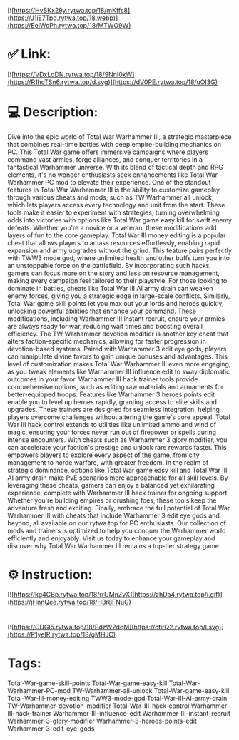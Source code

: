 [![https://HvSKx29y.rytwa.top/18/mKffs8](https://J1iE7Tpd.rytwa.top/18.webp)](https://EelWoPh.rytwa.top/18/MTWO9W)
# ✅ Link:
[![https://VDxLdDN.rytwa.top/18/9NnI0kW](https://R1hcTSn6.rytwa.top/d.svg)](https://dV0PE.rytwa.top/18/uOI3G)
# 💻 Description:
Dive into the epic world of Total War Warhammer III, a strategic masterpiece that combines real-time battles with deep empire-building mechanics on PC. This Total War game offers immersive campaigns where players command vast armies, forge alliances, and conquer territories in a fantastical Warhammer universe. With its blend of tactical depth and RPG elements, it's no wonder enthusiasts seek enhancements like Total War Warhammer PC mod to elevate their experience.
One of the standout features in Total War Warhammer III is the ability to customize gameplay through various cheats and mods, such as TW Warhammer all unlock, which lets players access every technology and unit from the start. These tools make it easier to experiment with strategies, turning overwhelming odds into victories with options like Total War game easy kill for swift enemy defeats. Whether you're a novice or a veteran, these modifications add layers of fun to the core gameplay.
Total War III money editing is a popular cheat that allows players to amass resources effortlessly, enabling rapid expansion and army upgrades without the grind. This feature pairs perfectly with TWW3 mode god, where unlimited health and other buffs turn you into an unstoppable force on the battlefield. By incorporating such hacks, gamers can focus more on the story and less on resource management, making every campaign feel tailored to their playstyle.
For those looking to dominate in battles, cheats like Total War III AI army drain can weaken enemy forces, giving you a strategic edge in large-scale conflicts. Similarly, Total War game skill points let you max out your lords and heroes quickly, unlocking powerful abilities that enhance your command. These modifications, including Warhammer III instant recruit, ensure your armies are always ready for war, reducing wait times and boosting overall efficiency.
The TW Warhammer devotion modifier is another key cheat that alters faction-specific mechanics, allowing for faster progression in devotion-based systems. Paired with Warhammer 3 edit eye gods, players can manipulate divine favors to gain unique bonuses and advantages. This level of customization makes Total War Warhammer III even more engaging, as you tweak elements like Warhammer III influence edit to sway diplomatic outcomes in your favor.
Warhammer III hack trainer tools provide comprehensive options, such as editing raw materials and armaments for better-equipped troops. Features like Warhammer 3 heroes points edit enable you to level up heroes rapidly, granting access to elite skills and upgrades. These trainers are designed for seamless integration, helping players overcome challenges without altering the game's core appeal.
Total War III hack control extends to utilities like unlimited ammo and wind of magic, ensuring your forces never run out of firepower or spells during intense encounters. With cheats such as Warhammer 3 glory modifier, you can accelerate your faction's prestige and unlock rare rewards faster. This empowers players to explore every aspect of the game, from city management to horde warfare, with greater freedom.
In the realm of strategic dominance, options like Total War game easy kill and Total War III AI army drain make PvE scenarios more approachable for all skill levels. By leveraging these cheats, gamers can enjoy a balanced yet exhilarating experience, complete with Warhammer III hack trainer for ongoing support. Whether you're building empires or crushing foes, these tools keep the adventure fresh and exciting.
Finally, embrace the full potential of Total War Warhammer III with cheats that include Warhammer 3 edit eye gods and beyond, all available on our rytwa.top for PC enthusiasts. Our collection of mods and trainers is optimized to help you conquer the Warhammer world efficiently and enjoyably. Visit us today to enhance your gameplay and discover why Total War Warhammer III remains a top-tier strategy game.

# ⚙️ Instruction:
[![https://kg4CBp.rytwa.top/18/rrUMnZvX](https://zhDa4.rytwa.top/i.gif)](https://jHnnQee.rytwa.top/18/H3r8FNuG)
#
[![https://CDGI5.rytwa.top/18/PdzW2dqM](https://ctirQ2.rytwa.top/l.svg)](https://P1yeIR.rytwa.top/18/gMHJC)
# Tags:
Total-War-game-skill-points Total-War-game-easy-kill Total-War-Warhammer-PC-mod TW-Warhammer-all-unlock Total-War-game-easy-kill Total-War-III-money-editing TWW3-mode-god Total-War-III-AI-army-drain TW-Warhammer-devotion-modifier Total-War-III-hack-control Warhammer-III-hack-trainer Warhammer-III-influence-edit Warhammer-III-instant-recruit Warhammer-3-glory-modifier Warhammer-3-heroes-points-edit Warhammer-3-edit-eye-gods





